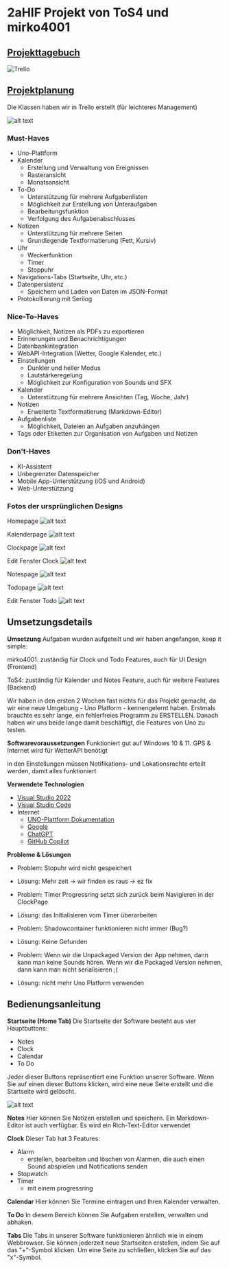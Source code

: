 # 2aHIF Projekt von ToS4 und mirko4001

## [Projekttagebuch](https://htlr-my.sharepoint.com/:x:/g/personal/yazan_hashoum_student_htl-rankweil_at/Ec3GX-KeYRFEpIfqBQQXTRUB8d9-cOnUdau6AOi-lI_6Wg?e=Y7Fuf8)

![Trello](arbeitstabelle.png)

## [Projektplanung](https://trello.com/invite/b/LJnpdwUM/ATTI610be768a983ae631da54edee9e85e7538E5F07C/multi-productivity-app)

Die Klassen haben wir in Trello erstellt (für leichteres Management) 

![alt text](trello.png)

### Must-Haves
- Uno-Plattform
- Kalender
    - Erstellung und Verwaltung von Ereignissen
    - Rasteransicht
    - Monatsansicht
- To-Do
    - Unterstützung für mehrere Aufgabenlisten
    - Möglichkeit zur Erstellung von Unteraufgaben
    - Bearbeitungsfunktion
    - Verfolgung des Aufgabenabschlusses
- Notizen
    - Unterstützung für mehrere Seiten
    - Grundlegende Textformatierung (Fett, Kursiv)
- Uhr
    - Weckerfunktion
    - Timer
    - Stoppuhr
- Navigations-Tabs (Startseite, Uhr, etc.)
- Datenpersistenz
    - Speichern und Laden von Daten im JSON-Format
- Protokollierung mit Serilog

###  Nice-To-Haves
- Möglichkeit, Notizen als PDFs zu exportieren
- Erinnerungen und Benachrichtigungen
- Datenbankintegration
- WebAPI-Integration (Wetter, Google Kalender, etc.)
- Einstellungen
    - Dunkler und heller Modus
    - Lautstärkeregelung
    - Möglichkeit zur Konfiguration von Sounds und SFX
- Kalender
    - Unterstützung für mehrere Ansichten (Tag, Woche, Jahr)
- Notizen
    - Erweiterte Textformatierung (Markdown-Editor)
- Aufgabenliste
    - Möglichkeit, Dateien an Aufgaben anzuhängen
- Tags oder Etiketten zur Organisation von Aufgaben und Notizen

### Don't-Haves
- KI-Assistent
- Unbegrenzter Datenspeicher
- Mobile App-Unterstützung (iOS und Android)
- Web-Unterstützung

### Fotos der ursprünglichen Designs

Homepage
![alt text](Homepage.png)

Kalenderpage
![alt text](CalendarPage.png)

Clockpage
![alt text](ClockPage.png)

Edit Fenster Clock
![alt text](ClockEditDialog.png)

Notespage
![alt text](NotesPage.png)

Todopage
![alt text](TodoPage.png)

Edit Fenster Todo
![alt text](TodoEditDialog.png)

## Umsetzungsdetails
**Umsetzung**
Aufgaben wurden aufgeteilt und wir haben angefangen, keep it simple.

mirko4001: zuständig für Clock und Todo Features, auch für UI Design (Frontend)

ToS4: zuständig für Kalender und Notes Feature, auch für weitere Features (Backend)

Wir haben in den ersten 2 Wochen fast nichts für das Projekt gemacht, da wir eine neue Umgebung - Uno Platform - kennengelernt haben. Erstmals brauchte es sehr lange, ein fehlerfreies Programm zu ERSTELLEN. Danach haben wir uns beide lange damit beschäftigt, die Features von Uno zu testen.

**Softwarevoraussetzungen**
Funktioniert gut auf Windows 10 & 11.
GPS & Internet wird für WetterAPI benötigt

in den Einstellungen müssen Notifikations- und Lokationsrechte erteilt werden, damit alles funktioniert

**Verwendete Technologien**
- [Visual Studio 2022](https://visualstudio.microsoft.com/vs/)
- [Visual Studio Code](https://code.visualstudio.com/)
- Internet
    - [UNO-Plattform Dokumentation](https://platform.uno/docs/articles/intro.html)
    - [Google](https://www.google.at/)
    - [ChatGPT](https://chatgpt.com/)
    - [GitHub Copilot](https://github.com/features/copilot)

**Probleme & Lösungen**
- Problem: Stopuhr wird nicht gespeichert
- Lösung: Mehr zeit -> wir finden es raus -> ez fix

- Problem: Timer Progressring setzt sich zurück beim Navigieren in der ClockPage
- Lösung: das Initialisieren vom Timer überarbeiten

- Problem: Shadowcontainer funktionieren nicht immer (Bug?)
- Lösung: Keine Gefunden

- Problem: Wenn wir die Unpackaged Version der App nehmen, dann kann man keine Sounds hören. Wenn wir die Packaged Version nehmen, dann kann man nicht serialisieren ;(
- Lösung: nicht mehr Uno Platform verwenden

## Bedienungsanleitung

**Startseite (Home Tab)**
Die Startseite der Software besteht aus vier Hauptbuttons:

- Notes
- Clock
- Calendar
- To Do

Jeder dieser Buttons repräsentiert eine Funktion unserer Software. Wenn Sie auf einen dieser Buttons klicken, wird eine neue Seite erstellt und die Startseite wird gelöscht.

![alt text](image.png)

**Notes**
Hier können Sie Notizen erstellen und speichern. Ein Markdown-Editor ist auch verfügbar. Es wird ein Rich-Text-Editor verwendet

**Clock**
Dieser Tab hat 3 Features:
- Alarm
    - erstellen, bearbeiten und löschen von Alarmen, die auch einen Sound abspielen und Notifications senden
- Stopwatch
- Timer
    - mit einem progressring

**Calendar**
Hier können Sie Termine eintragen und Ihren Kalender verwalten.

**To Do**
In diesem Bereich können Sie Aufgaben erstellen, verwalten und abhaken.

**Tabs**
Die Tabs in unserer Software funktionieren ähnlich wie in einem Webbrowser. Sie können jederzeit neue Startseiten erstellen, indem Sie auf das "+"-Symbol klicken. Um eine Seite zu schließen, klicken Sie auf das "x"-Symbol.